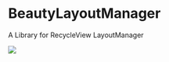 # BeautyLayoutManager

A Library for RecycleView LayoutManager

[![](https://jitpack.io/v/xianfeng92/BeautyLayoutManager.svg)](https://jitpack.io/#xianfeng92/BeautyLayoutManager)
